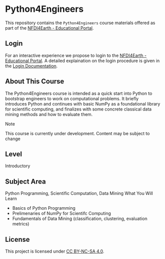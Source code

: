 # Python4Engineers

This repository contains the `Python4Engineers` course materials offered as part of the [NFDI4Earth - Educational Portal](https://edutrain.nfdi4earth.de/).

## Login
For an interactive experience we propose to login to the [NFDI4Earth - Educational Portal](https://edutrain.nfdi4earth.de/). 
A detailed explaination on the login procedure is given in the [Login Documentation](docs/Login_NFDI4Earth.md).

## About This Course

The Python4Engineers course is intended as a quick start into Python to bootstrap engineers to work on computational problems. It briefly introduces Python and continues with basic NumPy as a foundational library for scientific computing, and finalizes with some concrete classical data mining methods and how to evaluate them.

> [!NOTE]
> This course is currently under development. Content may be subject to change

## Level
Introductory

## Subject Area

Python Programming, Scientific Computation, Data Mining
What You Will Learn

- Basics of Python Programming
- Prelimenaries of NumPy for Scientifc Computing
- Fundamentals of Data Mining (classification, clustering, evaluation metrics)

## License

This project is licensed under [CC BY-NC-SA 4.0](License).
